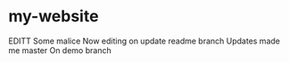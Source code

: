 # my-website
EDITT
Some malice
Now editing on update readme branch
Updates made me master 
On demo branch
